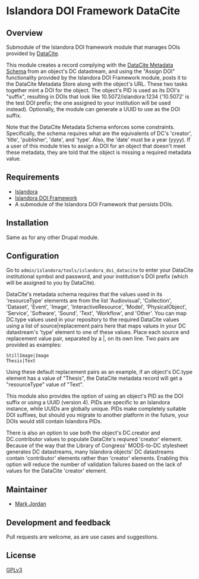 # Islandora DOI Framework DataCite

## Overview

Submodule of the Islandora DOI framework module that manages DOIs provided by [DataCite](https://www.datacite.org/).

This module creates a record complying with the [DataCite Metadata Schema](https://schema.datacite.org/) from an object's DC datastream, and using the "Assign DOI" functionality provided by the Islandora DOI Framework module, posts it to the DataCite Metadata Store along with the object's URL. These two tasks together mint a DOI for the object. The object's PID is used as its DOI's "suffix", resulting in DOIs that look like 10.5072/islandora:1234 ('10.5072' is the test DOI prefix; the one assigned to your institution will be used instead). Optionally, the module can generate a UUID to use as the DOI suffix.

Note that the DataCite Metadata Schema enforces some constraints. Specifically, the schema requires what are the equivalents of DC's 'creator', 'title', 'publisher', 'date', and 'type'. Also, the 'date' must be a year (yyyy). If a user of this module tries to assign a DOI for an object that doesn't meet these metadata, they are told that the object is missing a required metadata value.

## Requirements

* [Islandora](https://github.com/Islandora/islandora)
* [Islandora DOI Framework](../..)
* A submodule of the Islandora DOI Framework that persists DOIs.

## Installation

Same as for any other Drupal module.

## Configuration

Go to `admin/islandora/tools/islandora_doi_datacite` to enter your DataCite institutional symbol and password, and your institution's DOI prefix (which will be assigned to you by DataCite).

DataCite's metadata schema requires that the values used in its 'resourceType' elememts are from the list 'Audiovisual', 'Collection', 'Dataset', 'Event', 'Image', 'InteractiveResource', 'Model', 'PhysicalObject', 'Service', 'Software', 'Sound', 'Text', 'Workflow', and 'Other'. You can map DC.type values used in your repository to the required DataCite values using a list of source|replacement pairs here that maps values in your DC datastream's 'type' element to one of these values. Place each source and replacement value pair, separated by a |, on its own line. Two pairs are provided as examples:

```
StillImage|Image
Thesis|Text
```
Using these default replacement pairs as an example, if an object's DC.type element has a value of "Thesis", the DataCite metadata record will get a "resourceType" value of "Text".

This module also provides the option of using an object's PID as the DOI suffix or using a UUID (version 4). PIDs are specific to an Islandora instance, while UUIDs are globally unique. PIDs make completely suitable DOI suffixes, but should you migrate to another platform in the future, your DOIs would still contain Islandora PIDs.

There is also an option to use both the object's DC.creator and DC.contributor values to populate DataCite's reqiured 'creator' element. Because of the way that the Library of Congress' MODS-to-DC stylesheet generates DC datastreams, many Islandora objects' DC datastreams contain 'contributor' elements rather than 'creator' elements. Enabling this option will reduce the number of validation failures based on the lack of values for the DataCite 'creator' element.


## Maintainer

* [Mark Jordan](https://github.com/mjordan)

## Development and feedback

Pull requests are welcome, as are use cases and suggestions.

## License

 [GPLv3](http://www.gnu.org/licenses/gpl-3.0.txt)

